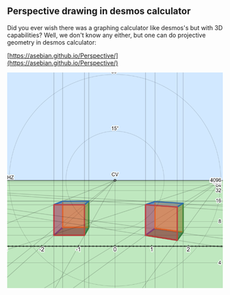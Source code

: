 ## Perspective drawing in desmos calculator
Did you ever wish there was a graphing calculator like desmos's but with 3D capabilities? 
Well, we don't know any either, but one can do projective geometry in desmos calculator:

[https://asebian.github.io/Perspective/](https://asebian.github.io/Perspective/)

![screenshot](perspective.png)

